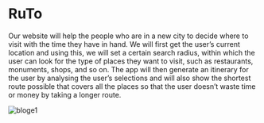 # RuTo
Our website will help the people who are in a new city to decide where to visit with the time they have in hand. We will first get the user’s current location and using this, we will set a certain search radius, within which the user can look for the type of places they want to visit, such as restaurants, monuments, shops, and so on. The app will then generate an itinerary for the user by analysing the user’s selections and will also show the shortest route possible that covers all the places so that the user doesn’t waste time or money by taking a longer route.

![bloge1](https://user-images.githubusercontent.com/54947105/182123152-2c5ee71a-0e13-43f8-b481-cd5b0ca24f38.png)

